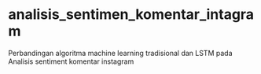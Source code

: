 # analisis_sentimen_komentar_intagram
Perbandingan algoritma machine learning tradisional dan LSTM pada Analisis sentiment komentar instagram
